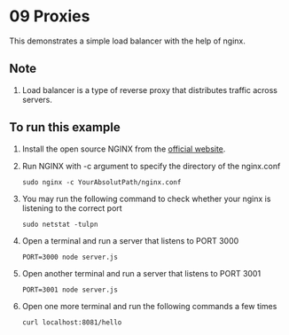 # 09 Proxies
This demonstrates a simple load balancer with the help of nginx.

## Note
1. Load balancer is a type of reverse proxy that distributes traffic across servers.

## To run this example
1. Install the open source NGINX from the [official website](https://docs.nginx.com/nginx/admin-guide/installing-nginx/installing-nginx-open-source/#installing-prebuilt-ubuntu-packages).

2. Run NGINX with -c argument to specify the directory of the nginx.conf
    ```
    sudo nginx -c YourAbsolutPath/nginx.conf
    ```

3. You may run the following command to check whether your nginx is listening to the correct port
    ```
    sudo netstat -tulpn
    ```

4. Open a terminal and run a server that listens to PORT 3000
    ```
    PORT=3000 node server.js
    ```
5. Open another terminal and run a server that listens to PORT 3001
    ```
    PORT=3001 node server.js
    ```

6. Open one more terminal and run the following commands a few times
    ```
    curl localhost:8081/hello
    ```